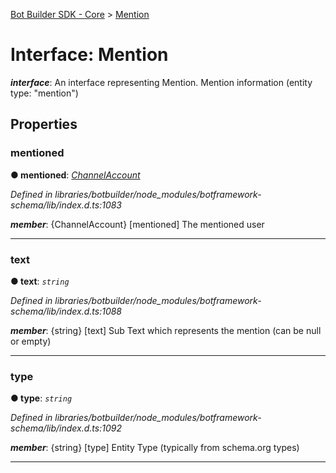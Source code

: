 [Bot Builder SDK - Core](../README.md) > [Mention](../interfaces/botbuilder.mention.md)



# Interface: Mention

*__interface__*: An interface representing Mention. Mention information (entity type: "mention")



## Properties
<a id="mentioned"></a>

###  mentioned

**●  mentioned**:  *[ChannelAccount](botbuilder.channelaccount.md)* 

*Defined in libraries/botbuilder/node_modules/botframework-schema/lib/index.d.ts:1083*


*__member__*: {ChannelAccount} [mentioned] The mentioned user





___

<a id="text"></a>

###  text

**●  text**:  *`string`* 

*Defined in libraries/botbuilder/node_modules/botframework-schema/lib/index.d.ts:1088*


*__member__*: {string} [text] Sub Text which represents the mention (can be null or empty)





___

<a id="type"></a>

###  type

**●  type**:  *`string`* 

*Defined in libraries/botbuilder/node_modules/botframework-schema/lib/index.d.ts:1092*


*__member__*: {string} [type] Entity Type (typically from schema.org types)





___


